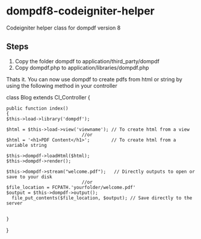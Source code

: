 # dompdf8-codeigniter-helper
Codeigniter helper class for dompdf version 8


Steps
---------------------------------------------------

1. Copy the folder dompdf to application/third_party/dompdf
2. Copy dompdf.php to application/libraries/dompdf.php

Thats it. You can now use dompdf to create pdfs from html or string by using the following method in your controller


class Blog extends CI_Controller {

    public function index()
    {
    $this->load->library('dompdf');
    
    $html = $this->load->view('viewname'); // To create html from a view
                                //or
    $html = '<h1>PDF Content</h1>';        // To create html from a variable string
    
    $this->dompdf->loadHtml($html);
    $this->dompdf->render();
    
    $this->dompdf->stream("welcome.pdf");   // Directly outputs to open or save to your disk
                                //or
    $file_location = FCPATH.'yourfolder/welcome.pdf'
    $output = $this->dompdf->output();
	  file_put_contents($file_location, $output); // Save directly to the server
    
    
    }

        
}